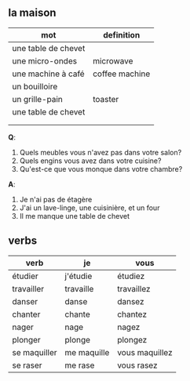 ## la maison

|mot|definition|
|-|-|
|une table de chevet| |
|une micro-ondes| microwave|
|une machine à café|coffee machine |
|un bouilloire| |
|un grille-pain| toaster |
|une table de chevet| |
|| |
|| |

**Q**:
1. Quels meubles vous n'avez pas dans votre salon?
2. Quels engins vous avez dans votre cuisine?
3. Qu'est-ce que vous monque dans votre chambre?


**A**:

1. Je n'ai pas de étagère
2. J'ai un lave-linge, une cuisinière, et un four
3. Il me manque une table de chevet


## verbs

|verb|je|vous|
|-|-|-|
|étudier|j'étudie|étudiez|
|travailler|travaille|travaillez|
|danser|danse|dansez|
|chanter|chante|chantez|
|nager|nage|nagez|
|plonger|plonge|plongez|
|se maquiller|me maquille|vous maquillez|
|se raser|me rase| vous rasez|
